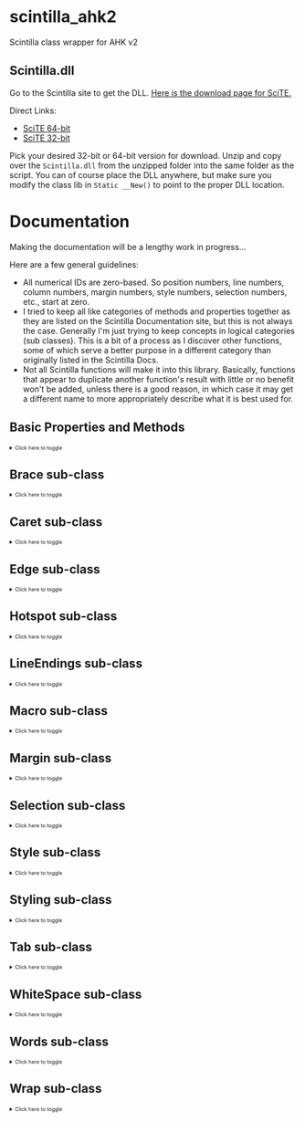 # scintilla_ahk2
Scintilla class wrapper for AHK v2

## Scintilla.dll
Go to the Scintilla site to get the DLL.  [Here is the download page for SciTE.](https://www.scintilla.org/SciTEDownload.html)

Direct Links:

* [SciTE 64-bit](https://www.scintilla.org/wscite502.zip)
* [SciTE 32-bit](https://www.scintilla.org/wscite32_502.zip)

Pick your desired 32-bit or 64-bit version for download.  Unzip and copy over the `Scintilla.dll` from the unzipped folder into the same folder as the script.  You can of course place the DLL anywhere, but make sure you modify the class lib in `Static __New()` to point to the proper DLL location.

# Documentation

Making the documentation will be a lengthy work in progress...

Here are a few general guidelines:

* All numerical IDs are zero-based.  So position numbers, line numbers, column numbers, margin numbers, style numbers, selection numbers, etc., start at zero.
* I tried to keep all like categories of methods and properties together as they are listed on the Scintilla Documentation site, but this is not always the case.  Generally I'm just trying to keep concepts in logical categories (sub classes).  This is a bit of a process as I discover other functions, some of which serve a better purpose in a different category than originally listed in the Scintilla Docs.
* Not all Scintilla functions will make it into this library.  Basically, functions that appear to duplicate another function's result with little or no benefit won't be added, unless there is a good reason, in which case it may get a different name to more appropriately describe what it is best used for.

## Basic Properties and Methods
<details>
<summary style="font-size:9">Click here to toggle</summary>

... in progress ...

</details>

## Brace sub-class
<details>
<summary style="font-size:9">Click here to toggle</summary>

... in progress ...

</details>

## Caret sub-class
<details>
<summary style="font-size:9">Click here to toggle</summary>

... in progress ...

</details>

## Edge sub-class
<details>
<summary style="font-size:9">Click here to toggle</summary>

... in progress ...

</details>

## Hotspot sub-class
<details>
<summary style="font-size:9">Click here to toggle</summary>

... in progress ...

</details>

## LineEndings sub-class
<details>
<summary style="font-size:9">Click here to toggle</summary>

... in progress ...

</details>

## Macro sub-class
<details>
<summary style="font-size:9">Click here to toggle</summary>

... in progress ...

</details>

## Margin sub-class
<details>
<summary style="font-size:9">Click here to toggle</summary>

... in progress ...

</details>

## Selection sub-class
<details>
<summary style="font-size:9">Click here to toggle</summary>

... in progress ...

</details>

## Style sub-class
<details>
<summary style="font-size:9">Click here to toggle</summary>

... in progress ...

</details>

## Styling sub-class
<details>
<summary style="font-size:9">Click here to toggle</summary>

... in progress ...

</details>

## Tab sub-class
<details>
<summary style="font-size:9">Click here to toggle</summary>

... in progress ...

</details>

## WhiteSpace sub-class
<details>
<summary style="font-size:9">Click here to toggle</summary>

... in progress ...

</details>

## Words sub-class
<details>
<summary style="font-size:9">Click here to toggle</summary>

... in progress ...

</details>

## Wrap sub-class
<details>
<summary style="font-size:9">Click here to toggle</summary>

... in progress ...

</details>